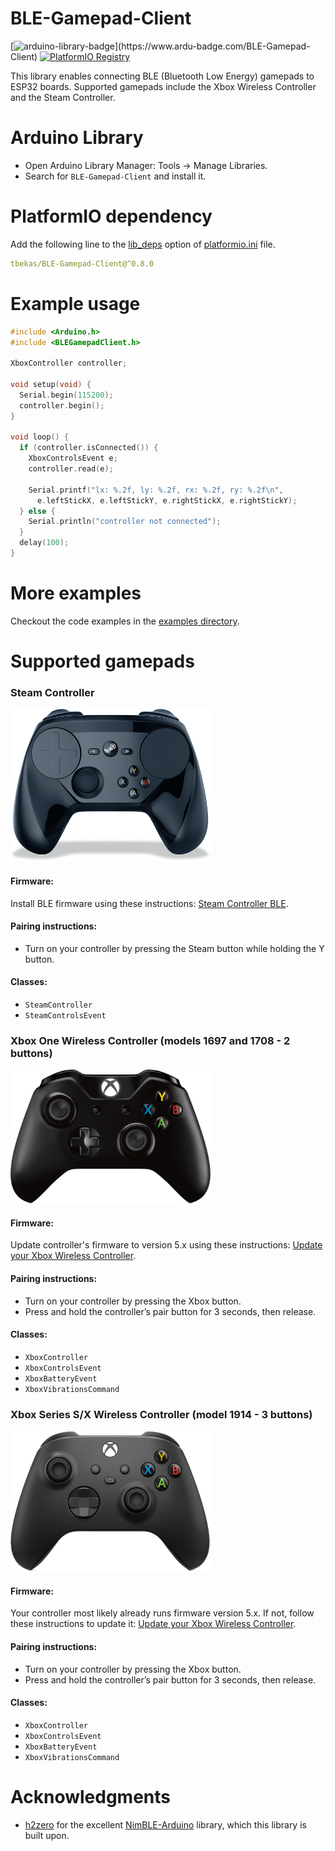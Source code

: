 # BLE-Gamepad-Client

[![arduino-library-badge](https://www.ardu-badge.com/badge/BLE-Gamepad-Client.svg?)](https://www.ardu-badge.com/BLE-Gamepad-Client)
[![PlatformIO Registry](https://badges.registry.platformio.org/packages/tbekas/library/BLE-Gamepad-Client.svg)](https://registry.platformio.org/libraries/tbekas/BLE-Gamepad-Client)

This library enables connecting BLE (Bluetooth Low Energy) gamepads to ESP32 boards. Supported gamepads include the Xbox
Wireless Controller and the Steam Controller.

# Arduino Library

* Open Arduino Library Manager: Tools -> Manage Libraries.
* Search for `BLE-Gamepad-Client` and install it.

# PlatformIO dependency

Add the following line to
the [lib_deps](https://docs.platformio.org/en/latest/projectconf/sections/env/options/library/lib_deps.html) option
of [platformio.ini](https://docs.platformio.org/en/latest/projectconf/index.html) file.

```yaml
tbekas/BLE-Gamepad-Client@^0.8.0
```

# Example usage

```cpp
#include <Arduino.h>
#include <BLEGamepadClient.h>

XboxController controller;

void setup(void) {
  Serial.begin(115200);
  controller.begin();
}

void loop() {
  if (controller.isConnected()) {
    XboxControlsEvent e;
    controller.read(e);

    Serial.printf("lx: %.2f, ly: %.2f, rx: %.2f, ry: %.2f\n",
      e.leftStickX, e.leftStickY, e.rightStickX, e.rightStickY);
  } else {
    Serial.println("controller not connected");
  }
  delay(100);
}
```

# More examples

Checkout the code examples in
the [examples directory](https://github.com/tbekas/BLE-Gamepad-Client/tree/0.8.0/examples).

# Supported gamepads

### Steam Controller

![Steam Controller](docs/steam_controller.png)

#### Firmware:

Install BLE firmware using these instructions: [Steam Controller BLE](https://help.steampowered.com/en/faqs/view/1796-5FC3-88B3-C85F).

#### Pairing instructions:

* Turn on your controller by pressing the Steam button while holding the Y button.

#### Classes:

* `SteamController`
* `SteamControlsEvent`

### Xbox One Wireless Controller (models 1697 and 1708 - 2 buttons)

![Xbox One Controller](docs/xbox_one_controller.png)

#### Firmware:

Update controller's firmware to version 5.x using these
instructions: [Update your Xbox Wireless Controller](https://support.xbox.com/en-US/help/hardware-network/controller/update-xbox-wireless-controller).

#### Pairing instructions:

* Turn on your controller by pressing the Xbox button.
* Press and hold the controller’s pair button for 3 seconds, then release.

#### Classes:

* `XboxController`
* `XboxControlsEvent`
* `XboxBatteryEvent`
* `XboxVibrationsCommand`

### Xbox Series S/X Wireless Controller (model 1914 - 3 buttons)

![Xbox Series Controller](docs/xbox_series_controller.png)

#### Firmware:

Your controller most likely already runs firmware version 5.x. If not, follow these instructions to update
it: [Update your Xbox Wireless Controller](https://support.xbox.com/en-US/help/hardware-network/controller/update-xbox-wireless-controller).

#### Pairing instructions:

* Turn on your controller by pressing the Xbox button.
* Press and hold the controller’s pair button for 3 seconds, then release.

#### Classes:

* `XboxController`
* `XboxControlsEvent`
* `XboxBatteryEvent`
* `XboxVibrationsCommand`

# Acknowledgments

* [h2zero](https://github.com/h2zero) for the excellent [NimBLE-Arduino](https://github.com/h2zero/NimBLE-Arduino)
  library, which this library is built upon.
